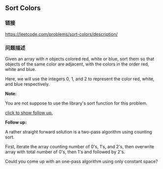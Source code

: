 ## Sort Colors  
### 链接  
https://leetcode.com/problems/sort-colors/description/  
### 问题描述

Given an array with *n* objects colored red, white or blue, sort them so that objects of the same color are adjacent, with the colors in the order red, white and blue.



Here, we will use the integers 0, 1, and 2 to represent the color red, white, and blue respectively.



**Note:**<br />
You are not suppose to use the library's sort function for this problem.


[click to show follow up.](#)

**Follow up:**<br />
A rather straight forward solution is a two-pass algorithm using counting sort.<br />
First, iterate the array counting number of 0's, 1's, and 2's, then overwrite array with total number of 0's, then 1's and followed by 2's.

Could you come up with an one-pass algorithm using only constant space?<br />

